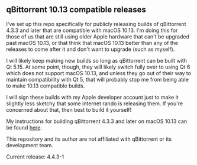 ## qBittorrent 10.13 compatible releases

I've set up this repo specifically for publicly releasing builds of qBittorrent 4.3.3 and later that are compatible with macOS 10.13. I'm doing this for those of us that are still using older Apple hardware that can't be upgraded past macOS 10.13, or that think that macOS 10.13 better than any of the releases to come after it and don't want to upgrade (such as myself).

I will likely keep making new builds so long as qBittorrent can be built with Qt 5.15. At some point, though, they will likely switch fully over to using Qt 6 which does not support macOS 10.13, and unless they go out of their way to maintain compatibility with Qt 5, that will probably stop me from being able to make 10.13 compatible builds.

I will sign these builds with my Apple developer account just to make it slightly less sketchy that some internet rando is releasing them. If you're concerned about that, then best to build it yourself!

My instructions for building qBittorrent 4.3.3 and later on macOS 10.13 can be found [here](https://github.com/briankendall/qBittorrent-10.13-compatible-releases/blob/master/BUILD.md).

This repository and its author are not affiliated with qBittorrent or its development team.

Current release: 4.4.3-1
